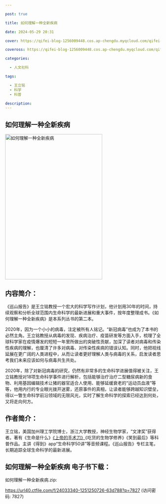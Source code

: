 ```yaml
---

post: true

title: 如何理解一种全新疾病

date: 2024-05-29 20:31

cover: https://qifei-blog-1256009448.cos.ap-chengdu.myqcloud.com/qifei-blog/64e5be16661c6c8e5414608c.jpg

coveross: https://qifei-blog-1256009448.cos.ap-chengdu.myqcloud.com/qifei-blog/64e5be16661c6c8e5414608c.jpg

categories:

  - 人文社科

tags:

  - 王立铭
  - 科学
  - 科普

description:
---
```


## 如何理解一种全新疾病
<img alt="如何理解一种全新疾病 " class="aligncenter loaded" data-was-processed="true" decoding="async" fetchpriority="high" height="471" src="https://qifei-blog-1256009448.cos.ap-chengdu.myqcloud.com/qifei-blog/64e5be16661c6c8e5414608c.jpg " style="cursor: zoom-in;" width="314"/>

## 内容简介：

《巡山报告》是王立铭教授一个宏大的科学写作计划，他计划用30年的时间，持续观察和分析全球范围内生命科学的最新进展和重大事件，按年度整理成书。《如何理解一种全新疾病》是本系列丛书的第二本。

2020年，因为一个小小的病毒，注定被所有人铭记。“新冠病毒”也成为了本书的必然主角。王立铭教授从病毒的发现、疾病治疗、疫苗研发等方面入手，梳理了全球科学家在疫情爆发的短短一年里所做出的突破性贡献，加深了读者对病毒和传染性疾病的理解，也厘清了许多对病毒、对传染性疾病的错误认知。同时，他把视线延展在更广阔的人类进程中，从而让读者更好理解人类与病毒的关系，启发读者思考我们未来应该如何与病毒共生共处。

2020年，除了对新冠病毒的研究，仍然有非常多的生命科学进展值得被关注，王立铭教授对18项生命科学事件进行解析，包括能够治疗治疗二型糖尿病新的食物、利用基因编辑技术让猪的器官适合人使用、能够延缓衰老的“运动员血液”等等，他用内行的专业眼光拨开迷雾，还原事件的真相，让读者能够跨越知识壁垒，得以一瞥生命科学前沿领域的无限风光，实时了解生命科学的探索已经达到何处，又将走向何方。

## 作者简介：

王立铭，美国加州理工学院博士，浙江大学教授，神经生物学家，“文津奖”获得者。著有《生命是什么》<a href="https://www.huibooks.com/6534.html">《上帝的手术刀》</a>《吃货的生物学修养》《笑到最后》等科普作品。主讲《得到》app“生命科学50讲”等音频课程。《巡山报告》专栏主笔，长期追踪全球生命科学的最新进展。

## 如何理解一种全新疾病 电子书下载：

如何理解一种全新疾病.zip: 

https://url40.ctfile.com/f/24033340-1251250726-63d788?p=7827 (访问密码: 7827)
